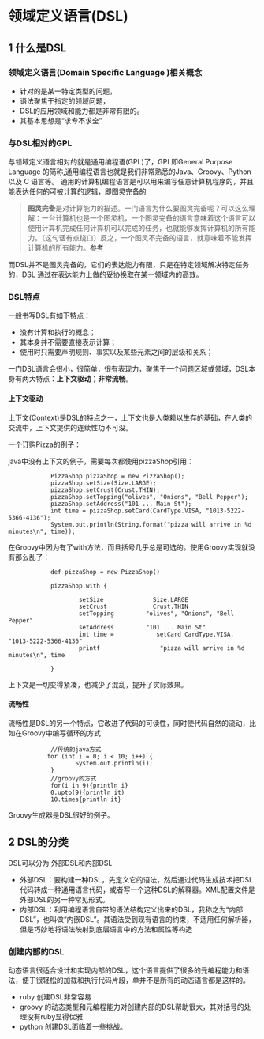 # 领域定义语言(DSL)


## 1 什么是DSL

### 领域定义语言(Domain Specific Language )相关概念
 
 - 针对的是某一特定类型的问题，
 - 语法聚焦于指定的领域问题，
 - DSL的应用领域和能力都是非常有限的。
 - 其基本思想是“求专不求全”
 
### 与DSL相对的GPL
 
 与领域定义语言相对的就是通用编程语(GPL)了，GPL即General Purpose Language 的简称,通用编程语言也就是我们非常熟悉的Java、Groovy、Python 以及 C 语言等。
 通用的计算机编程语言是可以用来编写任意计算机程序的，并且能表达任何的可被计算的逻辑，即图灵完备的
 
>  **图灵完备**是对计算能力的描述。一门语言为什么要图灵完备呢？可以这么理解：一台计算机也是一个图灵机，一个图灵完备的语言意味着这个语言可以使用计算机完成任何计算机可以完成的任务，也就能够发挥计算机的所有能力。（这句话有点绕口）反之，一个图灵不完备的语言，就意味着不能发挥计算机的所有能力。[参考](https://www.zhihu.com/question/20115374)
 
而DSL并不是图灵完备的，它们的表达能力有限，只是在特定领域解决特定任务的，DSL 通过在表达能力上做的妥协换取在某一领域内的高效。


### DSL特点

一般书写DSL有如下特点：

- 没有计算和执行的概念；
- 其本身并不需要直接表示计算；
- 使用时只需要声明规则、事实以及某些元素之间的层级和关系；



一门DSL语言会很小，很简单，很有表现力，聚焦于一个问题区域或领域，DSL本身有两大特点：**上下文驱动；非常流畅**。

#### 上下文驱动

上下文(Context)是DSL的特点之一，上下文也是人类赖以生存的基础，在人类的交流中，上下文提供的连续性功不可没。


一个订购Pizza的例子：

java中没有上下文的例子，需要每次都使用pizzaShop引用：

                PizzaShop pizzaShop = new PizzaShop();
                pizzaShop.setSize(Size.LARGE);
                pizzaShop.setCrust(Crust.THIN);
                pizzaShop.setTopping("olives", "Onions", "Bell Pepper");
                pizzaShop.setAddress("101 ... Main St");
                int time = pizzaShop.setCard(CardType.VISA, "1013-5222-5366-4136");
                System.out.println(String.format("pizza will arrive in %d minutes\n", time));

在Groovy中因为有了with方法，而且括号几乎总是可选的。使用Groovy实现就没有那么乱了：

                def pizzaShop = new PizzaShop()
               
                pizzaShop.with {
               
                        setSize              Size.LARGE
                        setCrust             Crust.THIN
                        setTopping         "olives", "Onions", "Bell Pepper"
                        setAddress         "101 ... Main St"
                        int time =            setCard CardType.VISA, "1013-5222-5366-4136"
                        printf                 "pizza will arrive in %d minutes\n", time
                
                }

上下文是一切变得紧凑，也减少了混乱，提升了实际效果。


#### 流畅性

流畅性是DSL的另一个特点，它改进了代码的可读性，同时使代码自然的流动，比如在Groovy中编写循环的方式

                //传统的java方式
               for (int i = 0; i < 10; i++) {
                       System.out.println(i);
                }
                //groovy的方式
                for(i in 9){println i}
                0.upto(9){println it)
                10.times{println it}

Groovy生成器是DSL很好的例子。


## 2 DSL的分类

DSL可以分为 外部DSL和内部DSL

- 外部DSL：要构建一种DSL，先定义它的语法，然后通过代码生成技术把DSL代码转成一种通用语言代码，或者写一个这种DSL的解释器。XML配置文件是外部DSL的另一种常见形式。
- 内部DSL：利用编程语言自带的语法结构定义出来的DSL，我称之为“内部DSL”，也叫做“内嵌DSL”。其语法受到现有语言的约束，不适用任何解析器，但是巧妙地将语法映射到底层语言中的方法和属性等构造


### 创建内部的DSL

动态语言很适合设计和实现内部的DSL，这个语言提供了很多的元编程能力和语法，便于很轻松的加载和执行代码片段，单并不是所有的动态语言都是这样的。

- ruby 创建DSL非常容易
- groovy 的动态类型和元编程能力对创建内部的DSL帮助很大，其对括号的处理没有ruby显得优雅
- python 创建DSL面临着一些挑战。























